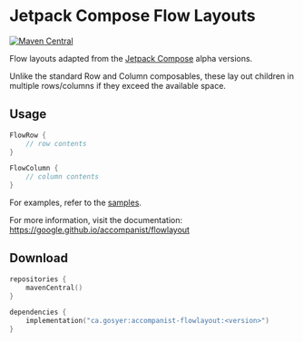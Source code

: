# Jetpack Compose Flow Layouts

[![Maven Central](https://img.shields.io/maven-central/v/ca.gosyer/accompanist-flowlayout)](https://search.maven.org/search?q=g:com.google.accompanist)

Flow layouts adapted from the [Jetpack Compose][compose] alpha versions.

Unlike the standard Row and Column composables, these lay out children in multiple rows/columns if they exceed the available space.

## Usage

``` kotlin
FlowRow {
    // row contents
}

FlowColumn {
    // column contents
}
```

For examples, refer to the [samples](https://github.com/google/accompanist/tree/main/sample/src/main/java/com/google/accompanist/sample/flowlayout).

For more information, visit the documentation: https://google.github.io/accompanist/flowlayout

## Download

```kotlin
repositories {
    mavenCentral()
}

dependencies {
    implementation("ca.gosyer:accompanist-flowlayout:<version>")
}
```

[compose]: https://developer.android.com/jetpack/compose